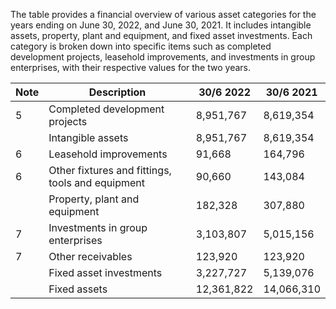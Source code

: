 The table provides a financial overview of various asset categories for the years ending on June 30, 2022, and June 30, 2021. It includes intangible assets, property, plant and equipment, and fixed asset investments. Each category is broken down into specific items such as completed development projects, leasehold improvements, and investments in group enterprises, with their respective values for the two years.


| Note | Description | 30/6 2022 | 30/6 2021 |
|---|---|---|---|
| 5 | Completed development projects | 8,951,767 | 8,619,354 |
|   | Intangible assets | 8,951,767 | 8,619,354 |
| 6 | Leasehold improvements | 91,668 | 164,796 |
| 6 | Other fixtures and fittings, tools and equipment | 90,660 | 143,084 |
|   | Property, plant and equipment | 182,328 | 307,880 |
| 7 | Investments in group enterprises | 3,103,807 | 5,015,156 |
| 7 | Other receivables | 123,920 | 123,920 |
|   | Fixed asset investments | 3,227,727 | 5,139,076 |
|   | Fixed assets | 12,361,822 | 14,066,310 |